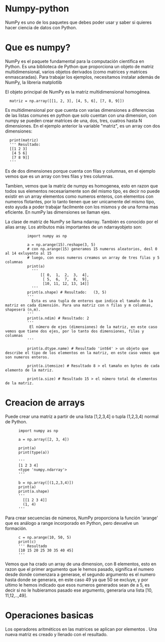 # Numpy-python
  NumPy es uno de los paquetes que debes poder usar y saber si quieres hacer ciencia de datos con Python. 
# Que es numpy?

  NumPy es el paquete fundamental para la computación científica en Python. Es una biblioteca de Python que proporciona un objeto de matriz multidimensional, varios objetos derivados (como matrices y matrices enmascaradas). Para trabajar los ejemplos, necesitamos instalar además de NumPy, la libreria matplotlib

  El objeto principal de NumPy es la matriz multidimensional homogénea.

      matriz = np.array([[1, 2, 3], [4, 5, 6], [7, 8, 9]])
  
  Es multidimensional por que cuenta con varias dimensiones a diferencias de las listas comunes en python que solo cuentan con una dimension, con numpy se pueden crear matrices de una, dos, tres, cuatros hasta N dimensiones. En el ejemplo anterior la variable "matriz", es un array con dos dimensiones:

      print(matriz) 
      ''' Resultado:
      [[1 2 3]
       [4 5 6]
       [7 8 9]]
      '''
  Es de dos dimensiones porque cuenta con filas y columnas, en el ejemplo vemos que es un array con tres filas y tres columnas.

  Tambien, vemos que la matriz de numpy es homogenea, esto en razon que todos sus elementos necesariamente son del mismo tipo, es decir no puede existir en un array elementos como numeros enteros, con elementos con numeros flotantes, por lo tanto tienen que ser unicamente del mismo tipo, esto ayuda a poder trabajar facilmente con los mismos y de una forma mas eficiente. En numPy las dimensiones se llaman ejes.

La clase de matriz de NumPy se llama ndarray. También es conocido por el alias array. Los atributos más importantes de un ndarrayobjeto son:



              import numpy as np
              
              a = np.arange(15).reshape(3, 5)
              # con np.arange(15) generamos 15 numeros aleatorios, desl 0 al 14 exluyento al 15
              # luego, con esos numeros creamos un array de tres filas y 5 columnas
              print(a)
                '''
                    [[ 0,  1,  2,  3,  4],
                     [ 5,  6,  7,  8,  9],
                     [10, 11, 12, 13, 14]]
                '''
              print(a.shape) # Resultado:   (3, 5)  
              '''
                Esta es una tupla de enteros que indica el tamaño de la matriz en cada dimensión. Para una matriz con n filas y m columnas,                   shapeserá (n,m).
              '''
              print(a.ndim) # Resultado: 2
              '''
               El número de ejes (dimensiones) de la matriz, en este caso vemos que tiene dos ejes, por lo tanto dos dimensiones, filas y                   columnas
              '''
    
              print(a.dtype.name) # Resultado 'int64' > un objeto que describe el tipo de los elementos en la matriz, en este caso vemos que               son numeros enteros.
              
              print(a.itemsize) # Resultado 8 > el tamaño en bytes de cada elemento de la matriz.
              
              print(a.size) # Resultado 15 > el número total de elementos de la matriz.
              

# Creacion de arrays

  Puede crear una matriz a partir de una lista [1,2,3,4] o tupla (1,2,3,4) normal de Python.

          import numpy as np

          a = np.array([2, 3, 4])
          
          print(a)
          print(type(a))

          '''
          [1 2 3 4]
          <type 'numpy.ndarray'>
          '''

          b = np.array([(1,2,3,4)])
          print(a)
          print(a.shape)
          '''
            [[1 2 3 4]]
            (1, 4)
          '''


Para crear secuencias de números, NumPy proporciona la función 'arange' que es análogo a range incorporado en Python, pero devuelve un formación. 

          c = np.arange(10, 50, 5)
          print(c)
          ''' Resultado
          [10 15 20 25 30 35 40 45]
          '''

Vemos que ha crado un array de una dimension, con 8 elementos, esto en razon que el primer argumento que le hemos pasado, significa el numero desde donde comenzara a generase, el segundo argumento es el numero hasta donde se generara, en este caso 49 ya que 50 se excluye, y por ultimo le hemos indicado que esos numeros generados sean de a 5, es decir si no le hubieramos pasado ese argumento, generaria una lista [10, 11,12,..,49]. 



# Operaciones basicas

Los operadores aritméticos en las matrices se aplican por elementos . Una nueva matriz es creado y llenado con el resultado. 

